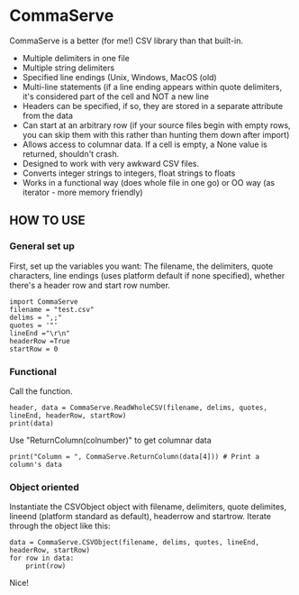 # CommaServe
CommaServe is a better (for me!) CSV library than that built-in. 

* Multiple delimiters in one file
* Multiple string delimiters
* Specified line endings (Unix, Windows, MacOS (old)
* Multi-line statements (if a line ending appears within quote delimiters, it's considered part of the cell and NOT a new line
* Headers can be specified, if so, they are stored in a separate attribute from the data
* Can start at an arbitrary row (if your source files begin with empty rows, you can skip them with this rather than hunting them down after import)
* Allows access to columnar data. If a cell is empty, a None value is returned, shouldn't crash. 
* Designed to work with very awkward CSV files.
* Converts integer strings to integers, float strings to floats
* Works in a functional way (does whole file in one go) or OO way (as iterator - more memory friendly)

## HOW TO USE
### General set up 
First, set up the variables you want: The filename, the delimiters, quote characters, line endings (uses platform default if none specified), whether there's a header row and start row number.
~~~
import CommaServe
filename = "test.csv"
delims = ",;"
quotes = '"'
lineEnd ="\r\n"
headerRow =True
startRow = 0
~~~
### Functional
Call the function. 
~~~
header, data = CommaServe.ReadWholeCSV(filename, delims, quotes, lineEnd, headerRow, startRow)
print(data)
~~~
Use "ReturnColumn(colnumber)" to get columnar data
~~~
print("Column = ", CommaServe.ReturnColumn(data[4])) # Print a column's data
~~~
### Object oriented
Instantiate the CSVObject object with filename, delimiters, quote delimites, lineend (platform standard as default), headerrow and startrow.
Iterate through the object like this:
~~~
data = CommaServe.CSVObject(filename, delims, quotes, lineEnd, headerRow, startRow)
for row in data:
    print(row)
~~~
Nice!
